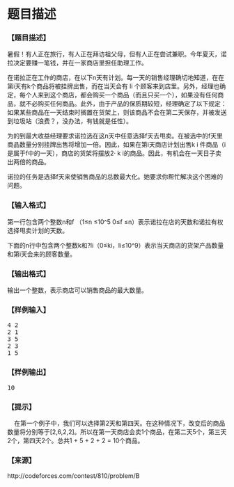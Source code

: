 # 题目描述


<h3>
【题目描述】
</h3>
<p>
暑假！有人正在旅行，有人正在拜访祖父母，但有人正在尝试兼职。今年夏天，诺拉决定要赚一笔钱，并在一家商店里担任助理工作。
</p>
<p>
在诺拉正在工作的商店，在以下n天有计划。每一天的销售经理确切地知道，在在第i天有k个商品将被挂牌出售，而在当天会有 li 个顾客来到店里。另外，经理也确定，每个人来到这个商店，都会购买一个商品（而且只买一个），如果没有任何商品，就不必购买任何商品。此外，由于产品的保质期较短，经理确定了以下规定：如果某些商品在一天结束时搁置在货架上，则该商品不会在第二天保存，并被发送到垃圾站（浪费？，没办法，有钱就是任性）。
</p>
<p>
为的到最大收益经理要求诺拉选在这n天中任意选择f天去甩卖。在被选中的f天里商品数量分别挂牌出售将增加一倍。因此，如果在第i天商店计划出售k i 件商品（i是属于f中的一天），商店的货架将摆放2· k i的商品。因此，有机会在一天日子卖出两倍的商品。
</p>
<p>
诺拉的任务是选择f天来使销售商品的总数最大化。她要求你帮忙解决这个困难的问题。
</p>
<h3>
【输入格式】
</h3>
<p>
第一行包含两个整数n和f （1≤n ≤10^5 0≤f ≤n）表示诺拉在店的天数和诺拉有权选择甩卖计划的天数。
</p>
<p>
下面的n行中包含两个整数k和?li（0≤ki，li≤10^9）表示当天商店的货架产品数量和第i天会来的顾客数量。
</p>
<h3>
【输出格式】
</h3>
<p>
输出一个整数，表示商店可以销售商品的最大数量。
</p>
<h3>
【样例输入】
</h3>
<pre>4 2
2 1
3 5
2 3
1 5
</pre>
<h3>
【样例输出】
</h3>
<pre>10
</pre>
<h3>
【提示】
</h3>
<p>
    在第一个例子中，我们可以选择第2天和第四天。在这种情况下，改变后的商品数量将分别等于[2,6,2,2]。所以在第一天商店会卖1个商品，在第二天5个，第三天2个，第四天2个。总共1 + 5 + 2 + 2 = 10个商品。
</p>
<h3>
【来源】
</h3>
<p>
http://codeforces.com/contest/810/problem/B
</p>
